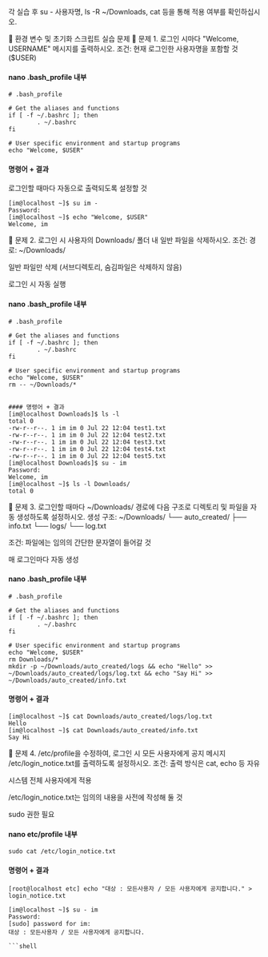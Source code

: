 각 실습 후 su - 사용자명, ls -R ~/Downloads, cat 등을 통해 적용 여부를 확인하십시오.

🧪 환경 변수 및 초기화 스크립트 실습 문제
🔹 문제 1. 로그인 시마다 "Welcome, USERNAME" 메시지를 출력하시오.
조건:
현재 로그인한 사용자명을 포함할 것 ($USER)
#### nano .bash_profile 내부 
```shell
# .bash_profile

# Get the aliases and functions
if [ -f ~/.bashrc ]; then
        . ~/.bashrc
fi

# User specific environment and startup programs
echo "Welcome, $USER"
```
#### 명령어 + 결과
로그인할 때마다 자동으로 출력되도록 설정할 것
```shell
[im@localhost ~]$ su im -
Password: 
[im@localhost ~]$ echo "Welcome, $USER"
Welcome, im
```

🔹 문제 2. 로그인 시 사용자의 Downloads/ 폴더 내 일반 파일을 삭제하시오.
조건:
경로: ~/Downloads/


일반 파일만 삭제 (서브디렉토리, 숨김파일은 삭제하지 않음)


로그인 시 자동 실행
#### nano .bash_profile 내부 
```shell
# .bash_profile

# Get the aliases and functions
if [ -f ~/.bashrc ]; then
        . ~/.bashrc
fi

# User specific environment and startup programs
echo "Welcome, $USER"
rm -- ~/Downloads/*
```

```shell

#### 명령어 + 결과
[im@localhost Downloads]$ ls -l 
total 0
-rw-r--r--. 1 im im 0 Jul 22 12:04 test1.txt
-rw-r--r--. 1 im im 0 Jul 22 12:04 test2.txt
-rw-r--r--. 1 im im 0 Jul 22 12:04 test3.txt
-rw-r--r--. 1 im im 0 Jul 22 12:04 test4.txt
-rw-r--r--. 1 im im 0 Jul 22 12:04 test5.txt
[im@localhost Downloads]$ su - im
Password: 
Welcome, im
[im@localhost ~]$ ls -l Downloads/
total 0
```

🔹 문제 3. 로그인할 때마다 ~/Downloads/ 경로에 다음 구조로 디렉토리 및 파일을 자동 생성하도록 설정하시오.
생성 구조:
~/Downloads/
 └── auto_created/
      ├── info.txt
      └── logs/
           └── log.txt

조건:
파일에는 임의의 간단한 문자열이 들어갈 것


매 로그인마다 자동 생성

#### nano .bash_profile 내부 
```shell
# .bash_profile

# Get the aliases and functions
if [ -f ~/.bashrc ]; then
        . ~/.bashrc
fi

# User specific environment and startup programs
echo "Welcome, $USER"
rm Downloads/*
mkdir -p ~/Downloads/auto_created/logs && echo "Hello" >> ~/Downloads/auto_created/logs/log.txt && echo "Say Hi" >>  ~/Downloads/auto_created/info.txt
```
#### 명령어 + 결과
```shell
[im@localhost ~]$ cat Downloads/auto_created/logs/log.txt
Hello
[im@localhost ~]$ cat Downloads/auto_created/info.txt
Say Hi

```



🔹 문제 4. /etc/profile을 수정하여, 로그인 시 모든 사용자에게 공지 메시지 /etc/login_notice.txt를 출력하도록 설정하시오.
조건:
출력 방식은 cat, echo 등 자유


시스템 전체 사용자에게 적용


/etc/login_notice.txt는 임의의 내용을 사전에 작성해 둘 것


sudo 권한 필요


#### nano etc/profile 내부 
```shell
sudo cat /etc/login_notice.txt
```

#### 명령어 + 결과
```shell
[root@localhost etc] echo "대상 : 모든사용자 / 모든 사용자에게 공지합니다." > login_notice.txt

[im@localhost ~]$ su - im
Password: 
[sudo] password for im: 
대상 : 모든사용자 / 모든 사용자에게 공지합니다.

```shell


